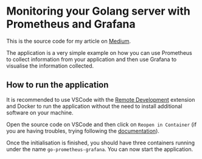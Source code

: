 # Monitoring your Golang server with Prometheus and Grafana

This is the source code for my article on [Medium]().

The application is a very simple example on how you can use Prometheus to collect information from your application and then use Grafana to visualise the information collected.

## How to run the application

It is recommended to use VSCode with the [Remote Development](https://marketplace.visualstudio.com/items?itemName=ms-vscode-remote.vscode-remote-extensionpack) extension and Docker to run the application without the need to install additional software on your machine.

Open the source code on VSCode and then click on `Reopen in Container` (if you are having troubles, trying following the [documentation](https://code.visualstudio.com/docs/remote/containers)).

Once the initialisation is finished, you should have three containers running under the name `go-prometheus-grafana`. You can now start 
the application.

## 




